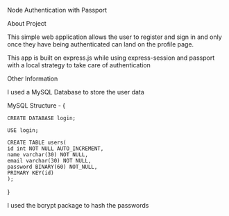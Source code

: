 Node Authentication with Passport

About Project

This simple web application allows the user to register and sign in and only once they have being authenticated can land on the profile page.

This app is built on express.js while using express-session and passport with a local strategy to take care of authentication

Other Information

I used a MySQL Database to store the user data 

MySQL Structure	-	{

	CREATE DATABASE login;

	USE login;

	CREATE TABLE users(
	id int NOT NULL AUTO_INCREMENT,
	name varchar(30) NOT NULL,
	email varchar(30) NOT NULL,
	password BINARY(60) NOT_NULL,
	PRIMARY KEY(id)
	);
}

I used the bcrypt package to hash the passwords
